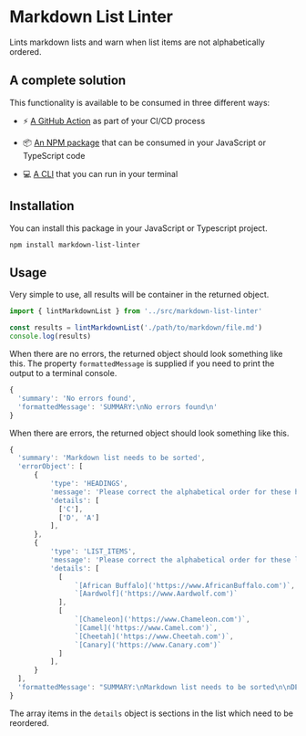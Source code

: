 # Markdown List Linter

Lints markdown lists and warn when list items are not alphabetically ordered.

## A complete solution

This functionality is available to be consumed in three different ways:

* ⚡ [A GitHub Action](https://github.com/marketplace/actions/markdown-list-linter) as part of your CI/CD process

* 📦 [An NPM package](https://www.npmjs.com/package/markdown-list-linter) that can be consumed in your JavaScript or TypeScript code

* 💻 [A CLI](https://www.npmjs.com/package/markdown-list-linter-cli) that you can run in your terminal

## Installation

You can install this package in your JavaScript or Typescript project.

```shell
npm install markdown-list-linter
```

## Usage

Very simple to use, all results will be container in the returned object.

```typescript
import { lintMarkdownList } from '../src/markdown-list-linter'

const results = lintMarkdownList('./path/to/markdown/file.md')
console.log(results)
```

When there are no errors, the returned object should look something like this. The property `formattedMessage` is supplied if you need to print the output to a terminal console.

```js
{
  'summary': 'No errors found',
  'formattedMessage': 'SUMMARY:\nNo errors found\n'
}
```

When there are errors, the returned object should look something like this.

```js
{
  'summary': 'Markdown list needs to be sorted', 
  'errorObject': [
      {
          'type': 'HEADINGS',
          'message': 'Please correct the alphabetical order for these heading items',                        
          'details': [
            ['C'],
            ['D', 'A']
          ],
      },
      {
          'type': 'LIST_ITEMS',
          'message': 'Please correct the alphabetical order for these list items',
          'details': [
            [
                `[African Buffalo]('https://www.AfricanBuffalo.com')`,
                `[Aardwolf]('https://www.Aardwolf.com')`
            ],
            [
                `[Chameleon]('https://www.Chameleon.com')`,
                `[Camel]('https://www.Camel.com')`,
                `[Cheetah]('https://www.Cheetah.com')`,
                `[Canary]('https://www.Canary.com')`
            ]
          ],
      }
  ],
  'formattedMessage': "SUMMARY:\nMarkdown list needs to be sorted\n\nDETAILS:\nPlease correct the alphabetical order for these heading items\n\tSection #1\n\t\tD\n\t\tA\n\t\tB\n\t\tC\n\nPlease correct the alphabetical order for these list items\n\tSection #1\n\t\t[African Buffalo]('https://www.AfricanBuffalo.com')\n\t\t[Aardwolf]('https://www.Aardwolf.com')\n\n\tSection #2\n\t\t[Chameleon]('https://www.Chameleon.com')\n\t\t[Camel]('https://www.Camel.com')\n\t\t[Cheetah]('https://www.Cheetah.com')\n\t\t[Canary]('https://www.Canary.com')\n\n"
}
```

The array items in the `details` object is sections in the list which need to be reordered. 